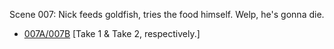 Scene 007: Nick feeds goldfish, tries the food himself. Welp, he's gonna die.

* [007A/007B](007A-007B--ATake02BTake04--.md) [Take 1 & Take 2, respectively.]


